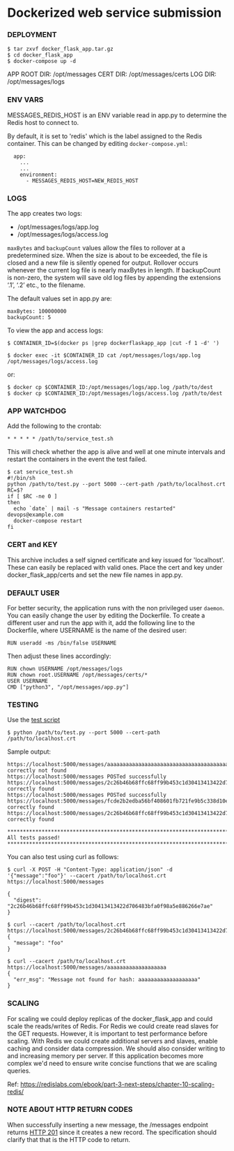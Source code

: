 # Dockerized web service submission


### DEPLOYMENT
```
$ tar zxvf docker_flask_app.tar.gz
$ cd docker_flask_app
$ docker-compose up -d
```

APP ROOT DIR: /opt/messages
CERT DIR: /opt/messages/certs
LOG DIR: /opt/messages/logs

### ENV VARS
MESSAGES_REDIS_HOST is an ENV variable read in app.py to determine the Redis host to connect to.

By default, it is set to 'redis' which is the label assigned to the Redis container.
This can be changed by editing ```docker-compose.yml```:
```
  app:
    ...
    ...
    environment:
      - MESSAGES_REDIS_HOST=NEW_REDIS_HOST
```

### LOGS
The app creates two logs:

- /opt/messages/logs/app.log
- /opt/messages/logs/access.log

```maxBytes``` and ```backupCount``` values allow the files to rollover at a predetermined size. When the size is about to be exceeded, the file is closed and a new file is silently opened for output.
Rollover occurs whenever the current log file is nearly maxBytes in length.
If backupCount is non-zero, the system will save old log files by appending the extensions ‘.1’, ‘.2’ etc., to the filename.

The default values set in app.py are:
```
maxBytes: 100000000
backupCount: 5
```


To view the app and access logs:
```
$ CONTAINER_ID=$(docker ps |grep dockerflaskapp_app |cut -f 1 -d' ')

$ docker exec -it $CONTAINER_ID cat /opt/messages/logs/app.log /opt/messages/logs/access.log
```
or:
```
$ docker cp $CONTAINER_ID:/opt/messages/logs/app.log /path/to/dest
$ docker cp $CONTAINER_ID:/opt/messages/logs/access.log /path/to/dest
```

### APP WATCHDOG

Add the following to the crontab:
```
* * * * * /path/to/service_test.sh
```
This will check whether the app is alive and well at one minute intervals and restart the containers in the event the test failed.

```
$ cat service_test.sh
#!/bin/sh
python /path/to/test.py --port 5000 --cert-path /path/to/localhost.crt
RC=$?
if [ $RC -ne 0 ]
then
  echo `date` | mail -s "Message containers restarted" devops@example.com
  docker-compose restart
fi
```

### CERT and KEY

This archive includes a self signed certificate and key issued for 'localhost'.
These can easily be replaced with valid ones. Place the cert and key under docker_flask_app/certs and set the new file names in app.py.

### DEFAULT USER

For better security, the application runs with the non privileged user ```daemon```.  You can easily change the user by editing the Dockerfile.
To create a different user and run the app with it, add the following line to the Dockerfile, where USERNAME is the name of the desired user:
```
RUN useradd -ms /bin/false USERNAME
```
Then adjust these lines accordingly:
```
RUN chown USERNAME /opt/messages/logs
RUN chown root.USERNAME /opt/messages/certs/*
USER USERNAME
CMD ["python3", "/opt/messages/app.py"]
```

### TESTING

Use the [test script](https://github.com/paxos-bankchain/devops-test-script)
```
$ python /path/to/test.py --port 5000 --cert-path /path/to/localhost.crt
```

Sample output:
```
https://localhost:5000/messages/aaaaaaaaaaaaaaaaaaaaaaaaaaaaaaaaaaaaaaaaaaaaaaaaaaaaaaaaaaaaaaaa correctly not found
https://localhost:5000/messages POSTed successfully
https://localhost:5000/messages/2c26b46b68ffc68ff99b453c1d30413413422d706483bfa0f98a5e886266e7ae correctly found
https://localhost:5000/messages POSTed successfully
https://localhost:5000/messages/fcde2b2edba56bf408601fb721fe9b5c338d10ee429ea04fae5511b68fbf8fb9 correctly found
https://localhost:5000/messages/2c26b46b68ffc68ff99b453c1d30413413422d706483bfa0f98a5e886266e7ae correctly found

***************************************************************************
All tests passed!
***************************************************************************
```

You can also test using curl as follows:
```
$ curl -X POST -H "Content-Type: application/json" -d '{"message":"foo"}' --cacert /path/to/localhost.crt https://localhost:5000/messages

{
  "digest": "2c26b46b68ffc68ff99b453c1d30413413422d706483bfa0f98a5e886266e7ae"
}

$ curl --cacert /path/to/localhost.crt https://localhost:5000/messages/2c26b46b68ffc68ff99b453c1d30413413422d706483bfa0f98a5e886266e7ae
{
  "message": "foo"
}

$ curl --cacert /path/to/localhost.crt https://localhost:5000/messages/aaaaaaaaaaaaaaaaaaa
{
  "err_msg": "Message not found for hash: aaaaaaaaaaaaaaaaaaa"
}
```

### SCALING

For scaling we could deploy replicas of the docker_flask_app and could scale the reads/writes of Redis. For Redis we could create read slaves for the GET requests. However, it is important to test performance before scaling. With Redis we could create additional servers and slaves, enable caching and consider data compression. We should also consider writing to and increasing memory per server. If this application becomes more complex we'd need to ensure write concise functions that we are scaling queries.

Ref: https://redislabs.com/ebook/part-3-next-steps/chapter-10-scaling-redis/

### NOTE ABOUT HTTP RETURN CODES

When successfully inserting a new message, the /messages endpoint returns [HTTP 201](https://httpstatuses.com/201) since it creates a new record. The specification should clarify that that is the HTTP code to return.
